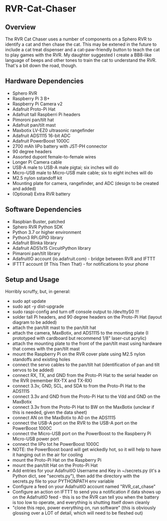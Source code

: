 # RVR-Cat-Chaser

## Overview

The RVR Cat Chaser uses a number of components on a Sphero RVR to identify a cat and then chase the cat.
This may be extened in the future to include a cat treat dispenser and a cat-paw-friendly button to teach the cat
to play games with the RVR. My daughter suggested I create a BB8-like language of beeps and other tones
to train the cat to understand the RVR. That's a bit down the road, though.

## Hardware Dependencies

- Sphero RVR
- Raspberry Pi 3 B+
- Raspberry Pi Camera v2
- Adafruit Proto-Pi Hat
- Adafruit tall Raspberri Pi headers
- Pimoroni pan/tilt hat
- Adafruit pan/tilt mast
- Maxbotix LV-EZ0 ultrasonic rangefinder
- Adafruit ADS1115 16-bit ADC
- Adafruit PowerBoost 1000C
- 2700 mAh liPo battery with JST-PH connector
- 90 degree headers
- Assorted dupont female-to-female wires
- Longer Pi Camera cable
- USB-A male to USB-A male pigtai; six inches will do
- Micro-USB male to Micro-USB male cable; six to eight inches will do
- M2.5 nylon sstandoff kit
- Mounting plate for camera, rangefinder, and ADC (design to be created and added)
- (Optional) Extra RVR battery

## Software Dependencies

- Raspbian Buster, patched
- Sphero RVR Python SDK
- Python 3.7 or higher environment
- Python3 RPi.GPIO library
- Adafruit Blinka library
- Adafruit ADS1x15 CircuitPython library
- Pimaroni pan/tilt library
- AdafruitIO account (io.adafruit.com) - bridge between RVR and IFTTT
- IFTTT account (If This Then That) - for notifications to your phone

## Setup and Usage

Horribly scruffy, but, in general:

- sudo apt update
- sudo apt -y dist-upgrade
- sudo raspi-config and turn off console output to /dev/ttyS0 !!!
- solder tall Pi headers, and 90 degree headers on the Proto-Pi Hat (layout diagram to be added)
- attach the pan/tilt mast to the pan/tilt hat
- attach the camera, MaxBotix, and ADS1115 to the mounting plate (I prototyped with cardboard but recommend 1/8" laser-cut acrylic)
- attach the mounting plate to the front of the pan/tilt mast using hardware that comes with the pan/tilt mast
- mount the Raspberry Pi on the RVR cover plate using M2.5 nylon standoffs and existing holes
- connect the servo cables to the pan/tilt hat (identification of pan and tilt servos to be added)
- connect RX, TX, and GND from the Proto-Pi Hat to the serial header on the RVR (remember RX-TX and TX-RX)
- connect 3.3v, GND, SCL, and SDA to from the Proto-Pi Hat to the ADS1115
- connect 3.3v and GND from the Proto-Pi Hat to the Vdd and GND on the MaxBotix
- connect 3.3v from the Proto-Pi Hat to BW on the MaxBotix (unclear if this is needed, given the data sheet)
- connect AN on the MaxBotix to A0 on the ADS1115
- connect the USB-A port on the RVR to the USB-A port on the PowerBoost 1000C
- connect the Micro-USB port on the PowerBoost to the Raspberry Pi Micro-USB power port
- connect the liPo tot he PowerBoost 1000C
- NOTE: the PowerBoost board will get wickedly hot, so it will help to have it hanging out in the air for cooling
- mount the Proto-Pi Hat on the Raspberry Pi
- mount the pan/tilt Hat on the Proto-Pi Hat
- Add entries for your AdafruitIO Username and Key in ~/secrets.py (it's a Python dict, see "secrets.py"), then add the directory with the secrets.py file to your PYTHONPATH env variable
- Configure a feed on your AdafruitIO account named "RVR_cat_chase"
- Configure an action on IFTTT to send you a notification if data shows up on the AdafruitIO feed - this is so the RVR can tell you when the battery is too low to operate, and everything is shutting itself down cleanly
- "clone this repo, power everything on, run software" (this is obviously glossing over a LOT of detail, which will need to be fleshed out)

